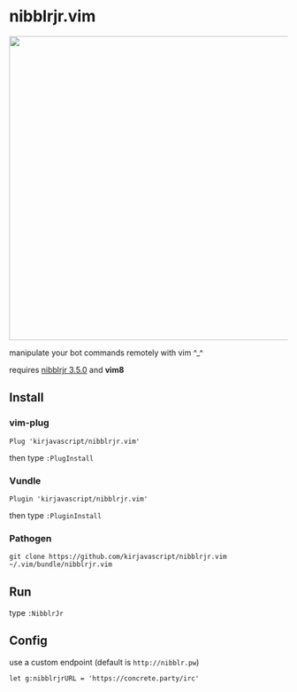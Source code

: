 # nibblrjr.vim

<p align="center">
  <img width="864" height="549" src="https://kirjava.xyz/nibblrjr.vim.gif">

  manipulate your bot commands remotely with vim ^_^
</p>

requires [nibblrjr 3.5.0](https://github.com/kirjavascript/nibblrjr) and **vim8**

## Install

### vim-plug

```vim
Plug 'kirjavascript/nibblrjr.vim'
```

then type `:PlugInstall`

### Vundle

```vim
Plugin 'kirjavascript/nibblrjr.vim'
```

then type `:PluginInstall`

### Pathogen

    git clone https://github.com/kirjavascript/nibblrjr.vim ~/.vim/bundle/nibblrjr.vim

## Run

type `:NibblrJr`

## Config

use a custom endpoint (default is `http://nibblr.pw`)

```vim
let g:nibblrjrURL = 'https://concrete.party/irc'
```
